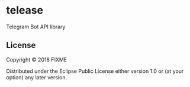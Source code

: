 # telease

Telegram Bot API library

## License

Copyright © 2018 FIXME

Distributed under the Eclipse Public License either version 1.0 or (at
your option) any later version.
